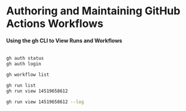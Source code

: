 # Authoring and Maintaining GitHub Actions Workflows

#### Using the gh CLI to View Runs and Workflows

```bash

gh auth status
gh auth login

gh workflow list

gh run list
gh run view 14519658612

gh run view 14519658612 --log

```
